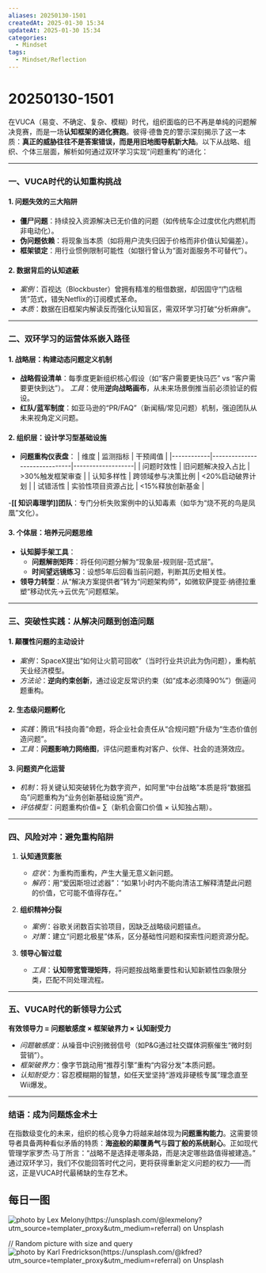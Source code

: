 ```yaml
---
aliases: 20250130-1501
createdAt: 2025-01-30 15:34
updateAt: 2025-01-30 15:34
categories:
  - Mindset
tags:
  - Mindset/Reflection
---
```

# 20250130-1501

在VUCA（易变、不确定、复杂、模糊）时代，组织面临的已不再是单纯的问题解决竞赛，而是一场**认知框架的进化赛跑**。彼得·德鲁克的警示深刻揭示了这一本质：**真正的威胁往往不是答案错误，而是用旧地图导航新大陆**。以下从战略、组织、个体三层面，解析如何通过双环学习实现“问题重构”的进化：

---

### **一、VUCA时代的认知重构挑战**
#### 1. **问题失效的三大陷阱**
   - **僵尸问题**：持续投入资源解决已无价值的问题（如传统车企过度优化内燃机而非电动化）。
   - **伪问题依赖**：将现象当本质（如将用户流失归因于价格而非价值认知偏差）。
   - **框架锁定**：用行业惯例限制可能性（如银行曾认为“面对面服务不可替代”）。

#### 2. **数据背后的认知遮蔽**
   - *案例*：百视达（Blockbuster）曾拥有精准的租借数据，却因固守“门店租赁”范式，错失Netflix的订阅模式革命。
   - *本质*：数据在旧框架内解读反而强化认知盲区，需双环学习打破“分析麻痹”。

---

### **二、双环学习的运营体系嵌入路径**
#### 1. **战略层：构建动态问题定义机制**
   - **战略假设清单**：每季度更新组织核心假设（如“客户需要更快马匹” vs “客户需要更快到达”）。
     *工具*：使用**逆向战略画布**，从未来场景倒推当前必须验证的假设。
   - **红队/蓝军制度**：如亚马逊的“PR/FAQ”（新闻稿/常见问题）机制，强迫团队从未来视角定义问题。

#### 2. **组织层：设计学习型基础设施**
   - **问题重构仪表盘**：
     | 维度       | 监测指标                     | 干预阈值          |
     |------------|------------------------------|-------------------|
     | 问题时效性 | 旧问题解决投入占比           | >30%触发框架审查 |
     | 认知多样性 | 跨领域参与决策比例           | <20%启动破界计划 |
     | 试错活性   | 实验性项目资源占比           | <15%释放创新基金 |

   -**[[ 知识毒理学]]团队**：专门分析失败案例中的认知毒素（如华为“烧不死的鸟是凤凰”文化）。

#### 3. **个体层：培养元问题思维**
   - **认知脚手架工具**：
     - **问题解剖矩阵**：将任何问题分解为“现象层-规则层-范式层”。
     - **时间望远镜练习**：设想5年后回看当前问题，判断其历史相关性。
   - **领导力转型**：从“解决方案提供者”转为“问题架构师”，如微软萨提亚·纳德拉重塑“移动优先→云优先”问题框架。

---

### **三、突破性实践：从解决问题到创造问题**
#### 1. **颠覆性问题的主动设计**
   - *案例*：SpaceX提出“如何让火箭可回收”（当时行业共识此为伪问题），重构航天业经济模型。
   - *方法论*：**逆向约束创新**，通过设定反常识约束（如“成本必须降90%”）倒逼问题重构。

#### 2. **生态级问题孵化**
   - *实践*：腾讯“科技向善”命题，将企业社会责任从“合规问题”升级为“生态价值创造问题”。
   - *工具*：**问题影响力网络图**，评估问题重构对客户、伙伴、社会的涟漪效应。

#### 3. **问题资产化运营**
   - *机制*：将关键认知突破转化为数字资产，如阿里“中台战略”本质是将“数据孤岛”问题重构为“业务创新基础设施”资产。
   - *评估模型*：问题重构价值= ∑（新机会窗口价值 × 认知独占期）。

---

### **四、风险对冲：避免重构陷阱**
1. **认知通货膨胀**  
   - *症状*：为重构而重构，产生大量无意义新问题。  
   - *解药*：用“爱因斯坦过滤器”：“如果1小时内不能向清洁工解释清楚此问题的价值，它可能不值得存在。”

2. **组织精神分裂**  
   - *案例*：谷歌关闭数百实验项目，因缺乏战略级问题锚点。  
   - *对策*：建立“问题北极星”体系，区分基础性问题和探索性问题资源分配。

3. **领导心智过载**  
   - *工具*：**认知带宽管理矩阵**，将问题按战略重要性和认知新颖性四象限分类，匹配不同处理流程。

---

### **五、VUCA时代的新领导力公式**  
**有效领导力 = 问题敏感度 × 框架破界力 × 认知耐受力**  
- *问题敏感度*：从噪音中识别微弱信号（如P&G通过社交媒体洞察催生“微时刻营销”）。  
- *框架破界力*：像字节跳动用“推荐引擎”重构“内容分发”本质问题。  
- *认知耐受力*：容忍模糊期的智慧，如任天堂坚持“游戏非硬核专属”理念直至Wii爆发。

---

### **结语：成为问题炼金术士**  
在指数级变化的未来，组织的核心竞争力将越来越体现为**问题重构能力**。这需要领导者具备两种看似矛盾的特质：**海盗般的颠覆勇气**与**园丁般的系统耐心**。正如现代管理学家罗杰·马丁所言：“战略不是选择走哪条路，而是决定哪些路值得被建造。” 通过双环学习，我们不仅能回答时代之问，更将获得重新定义问题的权力——而这，正是VUCA时代最稀缺的生存艺术。
## 每日一图
![photo by Lex Melony(https://unsplash.com/@lexmelony?utm_source=templater_proxy&utm_medium=referral) on Unsplash](https://images.unsplash.com/photo-1629971459025-2c73de204a6d?crop=entropy&cs=srgb&fm=jpg&ixid=M3w2NDU1OTF8MHwxfHJhbmRvbXx8fHx8fHx8fDE3MzgyMjI0ODR8&ixlib=rb-4.0.3&q=85&w=800&h=600)

// Random picture with size and query
![photo by Karl Fredrickson(https://unsplash.com/@kfred?utm_source=templater_proxy&utm_medium=referral) on Unsplash](https://images.unsplash.com/photo-1489589947464-ac72e1abd198?crop=entropy&cs=srgb&fm=jpg&ixid=M3w2NDU1OTF8MHwxfHJhbmRvbXx8fHx8fHx8fDE3MzgyMjI0ODR8&ixlib=rb-4.0.3&q=85&w=800&h=800)
